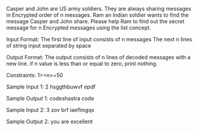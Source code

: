 Casper and John are US army soldiers. They are always sharing messages in Encrypted order of n messages. Ram an Indian soldier wants to find the message Casper and John share. Please help Ram to find out the secret message for n Encrypted messages using the list concept.

Input Format:
The first line of input consists of n messages
The next n lines of string input separated by space

Output Format:
The output consists of n lines of decoded messages with a new line. if n value is less than or equal to zero, print nothing.

Constraints:
1>=n>=50

Sample Input 1:
2
hsggthbuwvf
epdf

Sample Output 1:
codeshastra
code

Sample Input 2:
3
zov
brf
iaeflmgqx

Sample Output 2:
you
are
excellent

